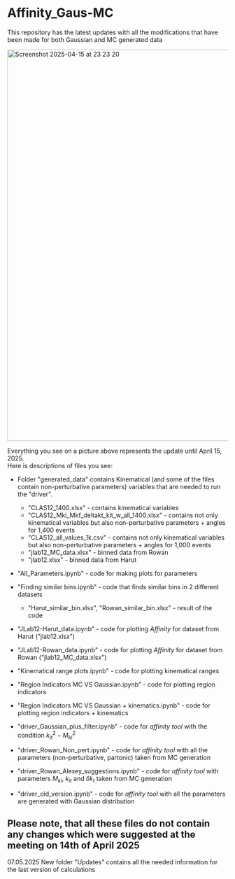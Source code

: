 # Affinity_Gaus-MC
This repository has the latest updates with all the modifications that have been made for both Gaussian and MC generated data


<img width="895" alt="Screenshot 2025-04-15 at 23 23 20" src="https://github.com/user-attachments/assets/8a72051d-6221-4235-827e-c506a453fdf0" />


Everything you see on a picture above represents the update until April 15, 2025.  
Here is descriptions of files you see:

* Folder "generated_data" contains Kinematical (and some of the files contain non-perturbative parameters) variables that are needed to run the   "driver".
    * "CLAS12_1400.xlsx" - contains kinematical variables
    * "CLAS12_Mki_Mkf_deltakt_kit_w_all_1400.xlsx" - contains not only kinematical variables but also non-perturbative parameters + angles for 1,400 events
    * "CLAS12_all_values_1k.csv" - contains not only kinematical variables but also non-perturbative parameters + angles for 1,000 events
    * "jlab12_MC_data.xlsx" - binned data from Rowan
    * "jlab12.xlsx" - binned data from Harut

* "All_Parameters.ipynb" - code for making plots for parameters
* "Finding similar bins.ipynb" - code that finds similar bins in 2 different datasets
    * "Harut_similar_bin.xlsx", "Rowan_similar_bin.xlsx" - result of the code
* "JLab12-Harut_data.ipynb" - code for plotting *Affinity* for dataset from Harut ("jlab12.xlsx")
* "JLab12-Rowan_data.ipynb" - code for plotting *Affinity* for dataset from Rowan ("jlab12_MC_data.xlsx")
* "Kinematical range plots.ipynb" - code for plotting kinematical ranges
* "Region Indicators MC VS Gaussian.ipynb" - code for plotting region indicators
* "Region Indicators MC VS Gaussian + kinematics.ipynb" - code for plotting region indicators + kinematics
* "driver_Gaussian_plus_filter.ipynb" - code for *affinity tool* with the condition $k_{it}^2 - M_{ki}^2$
* "driver_Rowan_Non_pert.ipynb" - code for *affinity tool* with all the parameters (non-perturbative, partonic) taken from MC generation
* "driver_Rowan_Alexey_suggestions.ipynb" - code for *affinity tool* with parameters $M_{ki}$, $k_{it}$ and $\delta k_t$ taken from MC generation
* "driver_old_version.ipynb" - code for *affinity tool* with all the parameters are generated with Gaussian distribution  

## **Please note, that all these files do not contain any changes which were suggested at the meeting on 14th of April 2025**


07.05.2025
New folder "Updates" contains all the needed information for the last version of calculations
